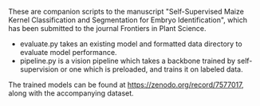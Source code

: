 These are companion scripts to the manuscript "Self-Supervised Maize Kernel Classification and Segmentation for Embryo Identification", which has been submitted to the journal Frontiers in Plant Science.

* evaluate.py takes an existing model and formatted data directory to evaluate model performance.
* pipeline.py is a vision pipeline which takes a backbone trained by self-supervision or one which is preloaded, and trains it on labeled data.

The trained models can be found at https://zenodo.org/record/7577017, along with the accompanying dataset.
